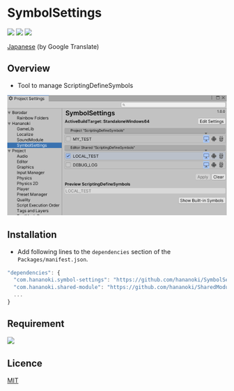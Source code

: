 # SymbolSettings

![](https://img.shields.io/badge/dynamic/json.svg?uri=https://raw.githubusercontent.com/hananoki/SymbolSettings/master/package.json&label=&query=$.version&prefix=v)
![](https://img.shields.io/badge/unity-2018.3%20or%20later-3BAF75.svg)
![](https://img.shields.io/badge/license-MIT-informational.svg)

[Japanese](https://translate.google.com/translate?sl=en&tl=ja&u=https://github.com/hananoki/SymbolSettings) (by Google Translate)

## Overview
- Tool to manage ScriptingDefineSymbols

![](Documentation~/Preview.png)

## Installation
- Add following lines to the `dependencies` section of the `Packages/manifest.json`.
```js
"dependencies": {
  "com.hananoki.symbol-settings": "https://github.com/hananoki/SymbolSettings.git",
  "com.hananoki.shared-module": "https://github.com/hananoki/SharedModule.git",
  ...
}
```

## Requirement
![](https://img.shields.io/badge/SharedModule-v1.5.0%20or%20later-blue.svg)

## Licence

[MIT](https://github.com/hananoki/SymbolSettings/blob/master/LICENSE.md)